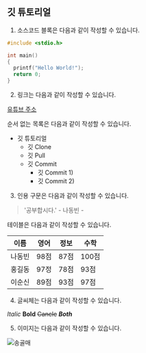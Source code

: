 ## 깃 튜토리얼

1. 소스코드 블록은 다음과 같이 작성할 수 있습니다.

```c
#include <stdio.h>

int main()
{
  printf("Hello World!");
  return 0;
}
```

2. 링크는 다음과 같이 작성할 수 있습니다.

[유튜브 주소](https://www.youtube.com/watch?v=MFJIOqxK6k8&list=PLRx0vPvlEmdD5FLIdwTM4mKBgyjv4no81&index=11)

순서 없는 목록은 다음과 같이 작성할 수 있습니다.

* 깃 튜토리얼
  * 깃 Clone
  * 깃 Pull
  * 깃 Commit
    * 깃 Commit 1)
    * 깃 Commit 2)

3. 인용 구문은 다음과 같이 작성할 수 있습니다.

> '공부합시다.' - 나동빈 -

테이블은 다음과 같이 작성할 수 있습니다.

이름|영어|정보|수학
---|---|---|---|
나동빈|98점|87점|100점|
홍길동|97정|78점|93점|
이순신|89점|93점|97점|

4. 글씨체는 다음과 같이 작성할 수 있습니다.

*Italic*
**Bold**
~~Cancle~~
***Both***

5. 이미지는 다음과 같이 작성할 수 있습니다.

![송골매](http://blogfiles.naver.net/20130807_96/485261o_1375864766484YSWGg_PNG/%BC%DB%B0%F1%B8%C52.PNG)

